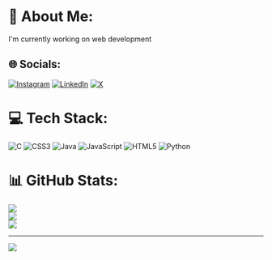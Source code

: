 # 💫 About Me:
I'm currently working on web development 


## 🌐 Socials:
[![Instagram](https://img.shields.io/badge/Instagram-%23E4405F.svg?logo=Instagram&logoColor=white)](https://instagram.com/hi.karanb) [![LinkedIn](https://img.shields.io/badge/LinkedIn-%230077B5.svg?logo=linkedin&logoColor=white)](https://linkedin.com/in/karan-b-a08701285) [![X](https://img.shields.io/badge/X-black.svg?logo=X&logoColor=white)](https://x.com/hi_karanb) 

# 💻 Tech Stack:
![C](https://img.shields.io/badge/c-%2300599C.svg?style=for-the-badge&logo=c&logoColor=white) ![CSS3](https://img.shields.io/badge/css3-%231572B6.svg?style=for-the-badge&logo=css3&logoColor=white) ![Java](https://img.shields.io/badge/java-%23ED8B00.svg?style=for-the-badge&logo=openjdk&logoColor=white) ![JavaScript](https://img.shields.io/badge/javascript-%23323330.svg?style=for-the-badge&logo=javascript&logoColor=%23F7DF1E) ![HTML5](https://img.shields.io/badge/html5-%23E34F26.svg?style=for-the-badge&logo=html5&logoColor=white) ![Python](https://img.shields.io/badge/python-3670A0?style=for-the-badge&logo=python&logoColor=ffdd54)
# 📊 GitHub Stats:
![](https://github-readme-stats.vercel.app/api?username=hi-karanb&theme=dark&hide_border=false&include_all_commits=true&count_private=false)<br/>
![](https://github-readme-streak-stats.herokuapp.com/?user=hi-karanb&theme=dark&hide_border=false)<br/>
![](https://github-readme-stats.vercel.app/api/top-langs/?username=hi-karanb&theme=dark&hide_border=false&include_all_commits=true&count_private=false&layout=compact)

---
[![](https://visitcount.itsvg.in/api?id=hi-karanb&icon=0&color=0)](https://visitcount.itsvg.in)
